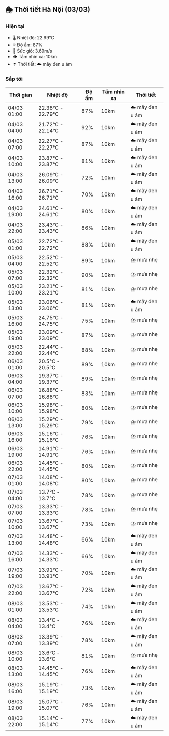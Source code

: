 ## 🌦️ Thời tiết Hà Nội (03/03)

### Hiện tại

- 🌡️ Nhiệt độ: 22.99℃
- 💦 Độ ẩm: 87%
- 💨 Sức gió: 3.69m/s
- 👁️ Tầm nhìn xa: 10km
- ☂️ Thời tiết: ☁️ mây đen u ám

### Sắp tới

| Thời gian | Nhiệt độ | Độ ẩm | Tầm nhìn xa | Thời tiết |
| --- | --- | --- | --- | --- |
| 04/03 01:00 | 22.38℃ - 22.79℃ | 87% | 10km | ☁️ mây đen u ám |
| 04/03 04:00 | 21.72℃ - 22.14℃ | 92% | 10km | ☁️ mây đen u ám |
| 04/03 07:00 | 22.27℃ - 22.27℃ | 87% | 10km | ☁️ mây đen u ám |
| 04/03 10:00 | 23.87℃ - 23.87℃ | 81% | 10km | ☁️ mây đen u ám |
| 04/03 13:00 | 26.09℃ - 26.09℃ | 72% | 10km | ☁️ mây đen u ám |
| 04/03 16:00 | 26.71℃ - 26.71℃ | 70% | 10km | ☁️ mây đen u ám |
| 04/03 19:00 | 24.61℃ - 24.61℃ | 80% | 10km | ☁️ mây đen u ám |
| 04/03 22:00 | 23.43℃ - 23.43℃ | 86% | 10km | ☁️ mây đen u ám |
| 05/03 01:00 | 22.72℃ - 22.72℃ | 88% | 10km | ☁️ mây đen u ám |
| 05/03 04:00 | 22.52℃ - 22.52℃ | 89% | 10km | ⛈️ mưa nhẹ |
| 05/03 07:00 | 22.32℃ - 22.32℃ | 90% | 10km | ⛈️ mưa nhẹ |
| 05/03 10:00 | 23.21℃ - 23.21℃ | 81% | 10km | ⛈️ mưa nhẹ |
| 05/03 13:00 | 23.06℃ - 23.06℃ | 81% | 10km | ☁️ mây đen u ám |
| 05/03 16:00 | 24.75℃ - 24.75℃ | 75% | 10km | ⛈️ mưa nhẹ |
| 05/03 19:00 | 23.09℃ - 23.09℃ | 87% | 10km | ⛈️ mưa nhẹ |
| 05/03 22:00 | 22.44℃ - 22.44℃ | 88% | 10km | ⛈️ mưa nhẹ |
| 06/03 01:00 | 20.5℃ - 20.5℃ | 89% | 10km | ⛈️ mưa nhẹ |
| 06/03 04:00 | 19.37℃ - 19.37℃ | 89% | 10km | ⛈️ mưa nhẹ |
| 06/03 07:00 | 16.88℃ - 16.88℃ | 83% | 10km | ⛈️ mưa nhẹ |
| 06/03 10:00 | 15.98℃ - 15.98℃ | 80% | 10km | ⛈️ mưa nhẹ |
| 06/03 13:00 | 15.29℃ - 15.29℃ | 79% | 10km | ⛈️ mưa nhẹ |
| 06/03 16:00 | 15.16℃ - 15.16℃ | 76% | 10km | ⛈️ mưa nhẹ |
| 06/03 19:00 | 14.91℃ - 14.91℃ | 76% | 10km | ⛈️ mưa nhẹ |
| 06/03 22:00 | 14.45℃ - 14.45℃ | 80% | 10km | ⛈️ mưa nhẹ |
| 07/03 01:00 | 14.08℃ - 14.08℃ | 80% | 10km | ⛈️ mưa nhẹ |
| 07/03 04:00 | 13.7℃ - 13.7℃ | 78% | 10km | ⛈️ mưa nhẹ |
| 07/03 07:00 | 13.33℃ - 13.33℃ | 78% | 10km | ⛈️ mưa nhẹ |
| 07/03 10:00 | 13.67℃ - 13.67℃ | 73% | 10km | ⛈️ mưa nhẹ |
| 07/03 13:00 | 14.48℃ - 14.48℃ | 66% | 10km | ☁️ mây đen u ám |
| 07/03 16:00 | 14.33℃ - 14.33℃ | 66% | 10km | ☁️ mây đen u ám |
| 07/03 19:00 | 13.91℃ - 13.91℃ | 70% | 10km | ☁️ mây đen u ám |
| 07/03 22:00 | 13.67℃ - 13.67℃ | 72% | 10km | ☁️ mây đen u ám |
| 08/03 01:00 | 13.53℃ - 13.53℃ | 74% | 10km | ☁️ mây đen u ám |
| 08/03 04:00 | 13.4℃ - 13.4℃ | 76% | 10km | ☁️ mây đen u ám |
| 08/03 07:00 | 13.39℃ - 13.39℃ | 78% | 10km | ☁️ mây đen u ám |
| 08/03 10:00 | 13.6℃ - 13.6℃ | 81% | 10km | ⛈️ mưa nhẹ |
| 08/03 13:00 | 14.45℃ - 14.45℃ | 76% | 10km | ☁️ mây đen u ám |
| 08/03 16:00 | 15.19℃ - 15.19℃ | 73% | 10km | ☁️ mây đen u ám |
| 08/03 19:00 | 15.07℃ - 15.07℃ | 76% | 10km | ☁️ mây đen u ám |
| 08/03 22:00 | 15.14℃ - 15.14℃ | 77% | 10km | ☁️ mây đen u ám |
